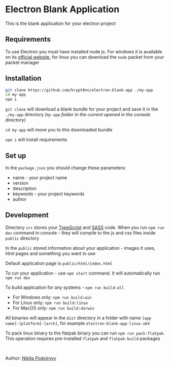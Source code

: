# Electron Blank Application

This is the blank application for your electron project

## Requirements

To use Electron you must have installed node js. For windows it is available on its [official website](https://nodejs.org/en/), for linux you can download the `node` packet from your packet manager

## Installation

```sh
git clone https://github.com/krypt0nn/electron-blank-app ./my-app
cd my-app
npm i
```

`git clone` will download a blank bundle for your project and save it in the `./my-app` directory *(`my-app` folder in the current opened in the console directory)*

`cd my-app` will move you to this downloaded bundle

`npm i` will install requirements

## Set up

In the `package.json` you should change these parameters:

* name - your project name
* version
* description
* keywords - your project keywords
* author

## Development

Directory `src` stores your [TypeScript](https://typescriptlang.org) and [SASS](https://sass-lang.com) code. When you run `npm run dev` command in console - they will compile to the js and css files inside `public` directory

In the `public` stored information about your application - images it uses, html pages and something you want to use

Default application page is `public/html/index.html`

To run your application - use `npm start` command. It will automatically run `npm run dev`

To build application for any systems - `npm run build:all`

* For Windows only: `npm run build:win`
* For Linux only: `npm run build:linux`
* For MacOS only: `npm run build:darwin`

All binaries will appear in the `dist` directory in a folder with name `[app name]-[platform]-[arch]`, for example `electron-blank-app-linux-x64`

To pack linux binary to the flatpak binary you can run `npm run pack:flatpak`. This operation requires pre-installed `flatpak` and `flatpak-build` packages

<br>

Author: [Nikita Podvirnyy](https://vk.com/technomindlp)